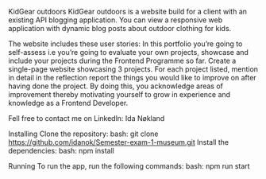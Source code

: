 KidGear outdoors 
KidGear outdoors is a website build for a client with an existing API blogging application.
You can view a responsive web application with dynamic blog posts about outdoor clothing for kids. 

The website includes these user stories:
In this portfolio you’re going to self-assess i.e you’re going to evaluate your own projects, showcase and include your projects during the Frontend Programme so far.
Create a single-page website showcasing 3 projects. For each project listed, mention in detail in the reflection report the things you would like to improve on after having done the project. By doing this, you acknowledge areas of improvement thereby motivating yourself to grow in experience and knowledge as a Frontend Developer.


Fell free to contact me on Linkedln: Ida Nøkland

Installing
Clone the repository:
bash: git clone https://github.com/idanok/Semester-exam-1-museum.git
Install the dependencies:
bash: npm install

Running
To run the app, run the following commands:
bash: npm run start
